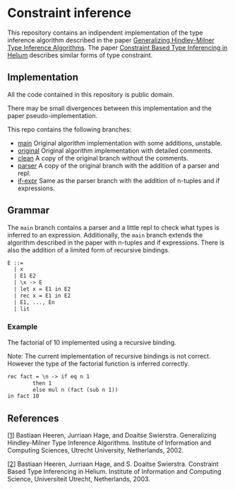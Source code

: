 # Constraint inference

This repository contains an indipendent implementation of the type
inference algorithm described in the paper
[Generalizing Hindley-Milner Type Inference Algorithms](#ref1).
The paper [Constraint Based Type Inferencing in Helium](#ref2) describes
similar forms of type constraint.

## Implementation

All the code contained in this repository is public domain.

There may be small divergences between this implementation and
the paper pseudo-implementation.

This repo contains the following branches:

- [main](https://github.com/bynect/constraint-inference/tree/main) Original algorithm implementation with some additions, unstable.
- [original](https://github.com/bynect/constraint-inference/tree/original) Original algorithm implementation with detailed comments.
- [clean](https://github.com/bynect/constraint-inference/tree/clean) A copy of the original branch without the comments.
- [parser](https://github.com/bynect/constraint-inference/tree/parser) A copy of the original branch with the addition of a parser and repl.
- [if-expr](https://github.com/bynect/constraint-inference/tree/if-expr) Same as the parser branch with the addition of n-tuples and if expressions.

## Grammar

The `main` branch contains a parser and a little repl to check what types is inferred to an expression.
Additionally, the `main` branch extends the algorithm described in the paper with n-tuples and if expressions.
There is also the addition of a limited form of recursive bindings.

```txt
E ::=
  | x
  | E1 E2
  | \x -> E
  | let x = E1 in E2
  | rec x = E1 in E2
  | E1, ..., En
  | lit
```

### Example

The factorial of 10 implemented using a recursive binding.

Note: The current implementation of recursive bindings is not correct. However the type of the factorial function is inferred correctly.

```txt
rec fact = \n -> if eq n 1
		then 1
		else mul n (fact (sub n 1))
in fact 10
```

## References

[<a id="ref1">[1][paper-1]</a>] Bastiaan Heeren, Jurriaan Hage, and Doaitse Swierstra.
Generalizing Hindley-Milner Type Inference Algorithms. Institute of Information and Computing Sciences,
Utrecht University, Netherlands, 2002.

[<a id="ref2">[2][paper-2]</a>] Bastiaan Heeren, Jurriaan Hage, and S. Doaitse Swierstra.
Constraint Based Type Inferencing in Helium. Institute of Information and Computing Science,
Universiteit Utrecht, Netherlands, 2003.

[paper-1]: http://www.cs.uu.nl/research/techreps/repo/CS-2002/2002-031.pdf
[paper-2]: http://www.open.ou.nl/bhr/heeren-cp03.pdf
